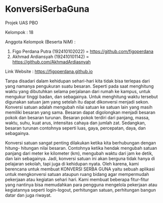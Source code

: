 # KonversiSerbaGuna
Projek UAS PBO

Kelompok : 18

Anggota Kelompok (Beserta NiM) :
1. Figo Perdana Putra (192410102022) = https://github.com/figoperdana
2. Akhmad Ardiansyah (192410101142) = https://github.com/AkhmadArdiasnyah

Link Website : https://figoperdana.github.io


  Tanpa disadari dalam kehidupan sehari-hari kita tidak bisa terlepas dari yang
namanya pengukuran suatu besaran. Seperti pada saat menghitung waktu yang dibutuhkan
selama perjalanan dari rumah ke kampus, untuk mengukur tinggi badan, dan sebagainya.
Untuk menghitung waktu tersebut digunakan satuan jam yang setelah itu dapat dikonversi
menjadi sekon. Konversi satuan adalah mengubah nilai satuan ke satuan lain yang masih
memiliki besaran yang sama. Besaran dapat digolongkan menjadi besaran pokok dan besaran
turunan. Besaran pokok terdiri dari panjang, massa, waktu, suhu, kuat arus, intensitas cahaya
dan jumlah zat. Sedangkan, besaran turunan contohnya seperti luas, gaya, percepatan, daya,
dan sebagainya.

  Konversi satuan sangat penting dilakukan ketika kita berhubungan dengan hitung-
hitungan nilai besaran. Contohnya ketika hendak mengubah satuan panjang dari meter ke
kilometer (km), mengubah waktu dari jam ke detik, dan lain sebagainya. Jadi, konversi
satuan ini akan berguna tidak hanya di pelajaran sekolah, tapi juga di kehidupan nyata. Oleh
karena, kami berencana untuk membuat KONVERSI SERBA GUNA yaitu sebuah aplikasi
untuk mengkonversi satuan ataupun ruang bidang agar mempermudah pekerjaan atau
kegiatan sehari hari. Kami membuat beberapa fitur-fitur yang nantinya bisa memudahkan
para pengguna mengelola pekerjaan atau kegiatannya seperti login-logout, perhitungan
satuan, perhitungan bangun datar dan juga riwayat.

